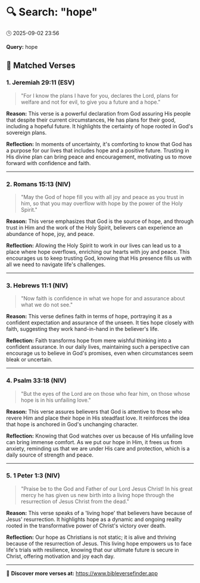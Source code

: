 # 🔍 Search: "hope"
🕒 2025-09-02 23:56

**Query:** hope

## 📖 Matched Verses

### 1. Jeremiah 29:11 (ESV)
> "For I know the plans I have for you, declares the Lord, plans for welfare and not for evil, to give you a future and a hope."

**Reason:** This verse is a powerful declaration from God assuring His people that despite their current circumstances, He has plans for their good, including a hopeful future. It highlights the certainty of hope rooted in God's sovereign plans.

**Reflection:** In moments of uncertainty, it's comforting to know that God has a purpose for our lives that includes hope and a positive future. Trusting in His divine plan can bring peace and encouragement, motivating us to move forward with confidence and faith.

---

### 2. Romans 15:13 (NIV)
> "May the God of hope fill you with all joy and peace as you trust in him, so that you may overflow with hope by the power of the Holy Spirit."

**Reason:** This verse emphasizes that God is the source of hope, and through trust in Him and the work of the Holy Spirit, believers can experience an abundance of hope, joy, and peace.

**Reflection:** Allowing the Holy Spirit to work in our lives can lead us to a place where hope overflows, enriching our hearts with joy and peace. This encourages us to keep trusting God, knowing that His presence fills us with all we need to navigate life's challenges.

---

### 3. Hebrews 11:1 (NIV)
> "Now faith is confidence in what we hope for and assurance about what we do not see."

**Reason:** This verse defines faith in terms of hope, portraying it as a confident expectation and assurance of the unseen. It ties hope closely with faith, suggesting they work hand-in-hand in the believer's life.

**Reflection:** Faith transforms hope from mere wishful thinking into a confident assurance. In our daily lives, maintaining such a perspective can encourage us to believe in God's promises, even when circumstances seem bleak or uncertain.

---

### 4. Psalm 33:18 (NIV)
> "But the eyes of the Lord are on those who fear him, on those whose hope is in his unfailing love."

**Reason:** This verse assures believers that God is attentive to those who revere Him and place their hope in His steadfast love. It reinforces the idea that hope is anchored in God's unchanging character.

**Reflection:** Knowing that God watches over us because of His unfailing love can bring immense comfort. As we put our hope in Him, it frees us from anxiety, reminding us that we are under His care and protection, which is a daily source of strength and peace.

---

### 5. 1 Peter 1:3 (NIV)
> "Praise be to the God and Father of our Lord Jesus Christ! In his great mercy he has given us new birth into a living hope through the resurrection of Jesus Christ from the dead."

**Reason:** This verse speaks of a 'living hope' that believers have because of Jesus' resurrection. It highlights hope as a dynamic and ongoing reality rooted in the transformative power of Christ's victory over death.

**Reflection:** Our hope as Christians is not static; it is alive and thriving because of the resurrection of Jesus. This living hope empowers us to face life's trials with resilience, knowing that our ultimate future is secure in Christ, offering motivation and joy each day.

---

🔗 **Discover more verses at:** https://www.bibleversefinder.app
